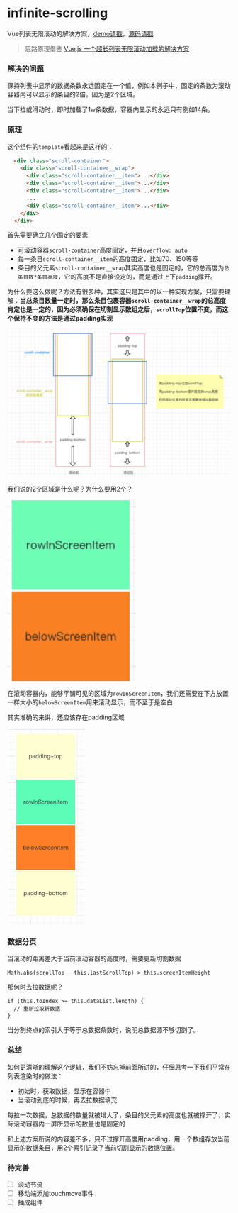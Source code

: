 # infinite-scrolling
Vue列表无限滚动的解决方案，[demo请戳](http://iming.work:81/#/)，[源码请戳](https://github.com/Jmingzi/infinite-scrolling/blob/master/src/components/InfiniteScrolling.vue)

> 思路原理借鉴 [Vue.js 一个超长列表无限滚动加载的解决方案](https://juejin.im/entry/5819993fbf22ec0068aab054)

### 解决的问题

保持列表中显示的数据条数永远固定在一个值，例如本例子中，固定的条数为滚动容器内可以显示的条目的2倍，因为是2个区域。

当下拉或滑动时，即时加载了1w条数据，容器内显示的永远只有例如14条。

### 原理

这个组件的`template`看起来是这样的：
```html
  <div class="scroll-container">
    <div class="scroll-container__wrap">
      <div class="scroll-container__item">...</div>
      <div class="scroll-container__item">...</div>
      <div class="scroll-container__item">...</div>
      ...
      <div class="scroll-container__item">...</div>
    </div>
  </div>
```

首先需要确立几个固定的要素

- 可滚动容器`scroll-container`高度固定，并且`overflow: auto`
- 每一条目`scroll-container__item`的高度固定，比如70、150等等
- 条目的父元素`scroll-container__wrap`其实高度也是固定的，它的总高度为`总条目数*条目高度`，它的高度不是直接设定的，而是通过上下`padding`撑开。

为什么要这么做呢？方法有很多种，其实这只是其中的以一种实现方案，只需要理解：**当总条目数量一定时，那么条目包裹容器`scroll-container__wrap`的总高度肯定也是一定的，因为必须确保在切割显示数组之后，`scrollTop`位置不变，而这个保持不变的方法是通过padding实现**

![process](./src/assets/process.jpeg)

我们说的2个区域是什么呢？为什么要用2个？

![process](./src/assets/WechatIMG5.jpeg)

在滚动容器内，能够平铺可见的区域为`rowInScreenItem`，我们还需要在下方放置一样大小的`belowScreenItem`用来滚动显示，而不至于是空白

其实准确的来讲，还应该存在padding区域

![process](./src/assets/WechatIMG6.png)

### 数据分页

当滚动的距离差大于当前滚动容器的高度时，需要更新切割数据
```
Math.abs(scrollTop - this.lastScrollTop) > this.screenItemHeight
```

那何时去拉数据呢？

```
if (this.toIndex >= this.dataList.length) {
  // 重新拉取新数据
}
```

当分割终点的索引大于等于总数据条数时，说明总数据源不够切割了。


### 总结

如何更清晰的理解这个逻辑，我们不妨忘掉前面所讲的，仔细思考一下我们平常在列表渲染时的做法：

- 初始时，获取数据，显示在容器中
- 当滚动到底的时候，再去拉数据填充

每拉一次数据，总数据的数量就被增大了，条目的父元素的高度也就被撑开了，实际滚动容器内一屏所显示的数量也是固定的

和上述方案所说的内容差不多，只不过撑开高度用padding，用一个数组存放当前显示的数据条目，用2个索引记录了当前切割显示的数据位置。

### 待完善

- [ ] 滚动节流
- [ ] 移动端添加touchmove事件
- [ ] 抽成组件
